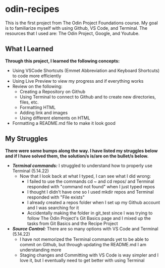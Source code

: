 # odin-recipes
This is the first project from The Odin Project Foundations course. My goal is to familiarize myself with using Github, VS Code, and Terminal. The resources that I used are: The Odin Project, Google, and Youtube.

## What I Learned
**Through this project, I learned the following concepts:**
* Using VSCode Shortcuts (Emmet Abbreviation and Keyboard Shortcuts) to code more efficiently
* Using Live Preview to view my progress and if everything works
* Review on the following:
    - Creating a Repository on Github
    - Using Terminal to connect to Github and to create new directories, files, etc.
    - Formatting HTML
    - Adding link and images
    - Using different elements on HTML
* Formatting a README.md file to make it look good

## My Struggles
**There were some bumps along the way. I have listed my struggles below and if I have solved them, the solution/s is/are on the bullet/s below.**
* ***Terminal commands:*** I struggled to understand how to properly use Terminal (5.14.22)
    - Now that I look back at what I typed, I can see what I did wrong: 
        - I failed to use the commands cd ~ and cd repos/ and Terminal responded with "command not found" when I just typed repos
        - I thought I didn't have one so I used mkdir repos and Terminal responded with "File exists"
        - I already created a repos folder when I set up my Github account and I was searching for it
        - Accidentally making the folder in git_test since I was trying to follow The Odin Project's Git Basics page and I mixed up the tasks from Git Basics and the Recipe Project
* ***Source Control:*** There are so many options with VS Code and Terminal (5.14.22)
    - I have not memorized the Terminal commands yet to be able to commit on Github, but through updating the README.md I am understanding more
    - Staging changes and Committing with VS Code is way simpler and I love it, but I eventually need to get better with using Terminal




